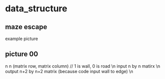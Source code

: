 # data_structure
## maze escape ##

example picture 

## picture 00 ##
n n (matrix row, matrix column)   // 1 is wall, 0 is road \n
input n by n matirx \n
output n+2 by n+2 matrix (because code input wall to edge) \n

